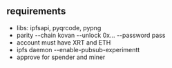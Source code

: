 requirements
--------

* libs: ipfsapi, pyqrcode, pypng
* parity --chain kovan --unlock 0x... --password pass 
* account must have XRT and ETH
* ipfs daemon --enable-pubsub-experimentt
* approve for spender and miner

